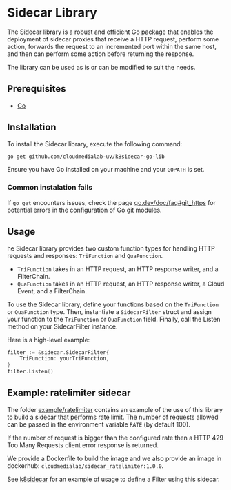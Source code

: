 # Sidecar Library

The Sidecar library is a robust and efficient Go package that enables the deployment of sidecar proxies that receive a HTTP request, perform some action, forwards the request to an incremented port within the same host, and then can perform some action before returning the response.

The library can be used as is or can be modified to suit the needs.

## Prerequisites

-   [Go](https://go.dev/doc/install)

## Installation

To install the Sidecar library, execute the following command:

```bash
go get github.com/cloudmedialab-uv/k8sidecar-go-lib
```

Ensure you have Go installed on your machine and your `GOPATH` is set.

### Common instalation fails

If `go get` encounters issues, check the page [go.dev/doc/faq#git_https](https://go.dev/doc/faq#git_https) for potential errors in the configuration of Go git modules.

## Usage

he Sidecar library provides two custom function types for handling HTTP requests and responses: `TriFunction` and `QuaFunction`.

-   `TriFunction` takes in an HTTP request, an HTTP response writer, and a FilterChain.
-   `QuaFunction` takes in an HTTP request, an HTTP response writer, a Cloud Event, and a FilterChain.

To use the Sidecar library, define your functions based on the `TriFunction` or `QuaFunction` type. Then, instantiate a `SidecarFilter` struct and assign your function to the `TriFunction` or `QuaFunction` field. Finally, call the Listen method on your SidecarFilter instance.

Here is a high-level example:

```go
filter := &sidecar.SidecarFilter{
    TriFunction: yourTriFunction,
}
filter.Listen()
```

## Example: ratelimiter sidecar

The folder [example/ratelimiter](example/ratelimiter) contains an example of the use of this library to build a sidecar that performs rate limit. The number of requests allowed can be passed in the environment variable `RATE` (by default 100).

If the number of request is bigger than the configured rate then a  HTTP 429 Too Many Requests client error response is returned.

We provide a Dockerfile to build the image and we also provide an image in dockerhub: `cloudmedialab/sidecar_ratelimiter:1.0.0`.

See [k8sidecar](https://github.com/cloudmedialab-uv/k8sidecar) for an example of usage to define a Filter using this sidecar.